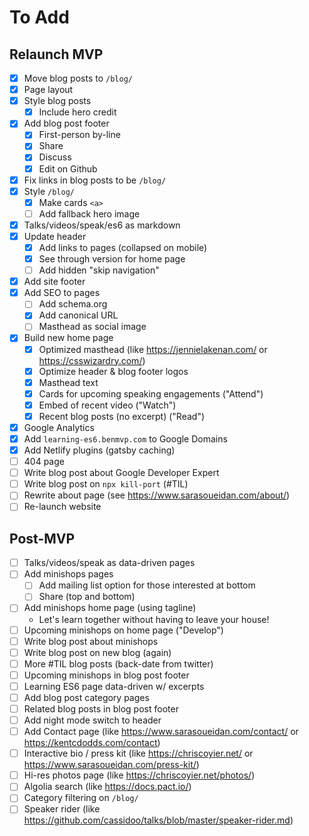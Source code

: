 # To Add

## Relaunch MVP

- [x] Move blog posts to `/blog/`
- [x] Page layout
- [x] Style blog posts
  - [x] Include hero credit
- [x] Add blog post footer
  - [x] First-person by-line
  - [x] Share
  - [x] Discuss
  - [x] Edit on Github
- [x] Fix links in blog posts to be `/blog/`
- [x] Style `/blog/`
  - [x] Make cards `<a>`
  - [ ] Add fallback hero image
- [x] Talks/videos/speak/es6 as markdown
- [x] Update header
  - [x] Add links to pages (collapsed on mobile)
  - [x] See through version for home page
  - [ ] Add hidden "skip navigation"
- [x] Add site footer
- [x] Add SEO to pages
  - [ ] Add schema.org
  - [x] Add canonical URL
  - [ ] Masthead as social image
- [x] Build new home page
  - [x] Optimized masthead (like https://jennielakenan.com/ or https://csswizardry.com/)
  - [x] Optimize header & blog footer logos
  - [x] Masthead text
  - [x] Cards for upcoming speaking engagements ("Attend")
  - [x] Embed of recent video ("Watch")
  - [x] Recent blog posts (no excerpt) ("Read")
- [x] Google Analytics
- [x] Add `learning-es6.benmvp.com` to Google Domains
- [x] Add Netlify plugins (gatsby caching)
- [ ] 404 page
- [ ] Write blog post about Google Developer Expert
- [ ] Write blog post on `npx kill-port` (#TIL)
- [ ] Rewrite about page (see https://www.sarasoueidan.com/about/)
- [ ] Re-launch website

## Post-MVP

- [ ] Talks/videos/speak as data-driven pages
- [ ] Add minishops pages
  - [ ] Add mailing list option for those interested at bottom
  - [ ] Share (top and bottom)
- [ ] Add minishops home page (using tagline)
  - Let's learn together without having to leave your house!
- [ ] Upcoming minishops on home page ("Develop")
- [ ] Write blog post about minishops
- [ ] Write blog post on new blog (again)
- [ ] More #TIL blog posts (back-date from twitter)
- [ ] Upcoming minishops in blog post footer
- [ ] Learning ES6 page data-driven w/ excerpts
- [ ] Add blog post category pages
- [ ] Related blog posts in blog post footer
- [ ] Add night mode switch to header
- [ ] Add Contact page (like https://www.sarasoueidan.com/contact/ or https://kentcdodds.com/contact)
- [ ] Interactive bio / press kit (like https://chriscoyier.net/ or https://www.sarasoueidan.com/press-kit/)
- [ ] Hi-res photos page (like https://chriscoyier.net/photos/)
- [ ] Algolia search (like https://docs.pact.io/)
- [ ] Category filtering on `/blog/`
- [ ] Speaker rider (like https://github.com/cassidoo/talks/blob/master/speaker-rider.md)
